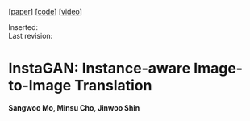 [[paper](https://arxiv.org/abs/1812.10889)] [[code](https://github.com/sangwoomo/instagan)] [[video](https://www.youtube.com/watch?v=WpV5Ttbbzh0)]

Inserted:<br>
Last revision:

# InstaGAN: Instance-aware Image-to-Image Translation
**Sangwoo Mo, Minsu Cho, Jinwoo Shin**
<br>
<br>
